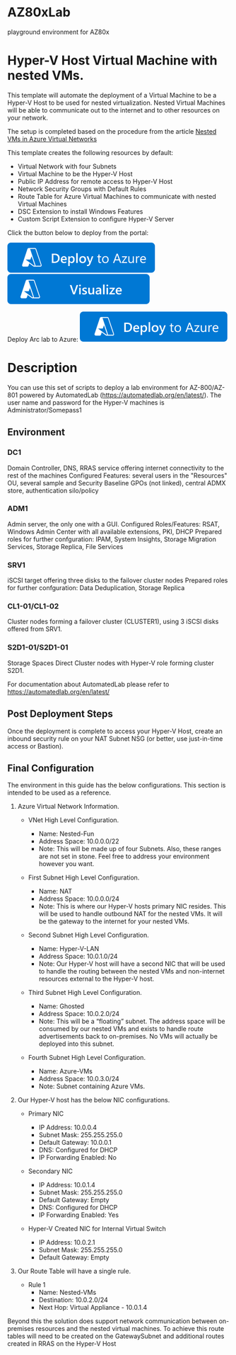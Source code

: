 # AZ80xLab
playground environment for AZ80x

# Hyper-V Host Virtual Machine with nested VMs.

This template will automate the deployment of a Virtual Machine to be a Hyper-V Host to be used for nested virtualization. Nested Virtual Machines will be able to communicate out to the internet and to other resources on your network.

The setup is completed based on the procedure from the article [Nested VMs in Azure Virtual Networks](https://docs.microsoft.com/virtualization/hyper-v-on-windows/user-guide/nested-virtualization-azure-virtual-network)

This template creates the following resources by default:

+    Virtual Network with four Subnets
+    Virtual Machine to be the Hyper-V Host
+    Public IP Address for remote access to Hyper-V Host
+    Network Security Groups with Default Rules
+    Route Table for Azure Virtual Machines to communicate with nested Virtual Machines
+    DSC Extension to install Windows Features
+    Custom Script Extension to configure Hyper-V Server

Click the button below to deploy from the portal:

[![Deploy To Azure](https://raw.githubusercontent.com/jkulbe-msft/AZ80xLab/main/images/deploytoazure.svg?sanitize=true)](https://portal.azure.com/#create/Microsoft.Template/uri/https%3A%2F%2Fraw.githubusercontent.com%2Fjkulbe-msft%2FAZ80xLab%2Fmain%2Fazuredeploy.json)
[![Visualize](https://raw.githubusercontent.com/jkulbe-msft/AZ80xLab/main/images/visualizebutton.svg?sanitize=true)](http://armviz.io/#/?load=https%3A%2F%2Fraw.githubusercontent.com%2Fjkulbe-msft%2FAZ80xLab%2Fmain%2Fazuredeploy.json)

Deploy Arc lab to Azure:
[![Deploy Arc lab to Azure](https://raw.githubusercontent.com/jkulbe-msft/AZ80xLab/main/images/deploytoazure.svg?sanitize=true)](https://portal.azure.com/#create/Microsoft.Template/uri/https%3A%2F%2Fraw.githubusercontent.com%2Fjkulbe-msft%2FAZ80xLab%2Fmain%2Fazuredeploy_arc.json)


# Description
You can use this set of scripts to deploy a lab environment for AZ-800/AZ-801 powered by AutomatedLab (https://automatedlab.org/en/latest/). 
The user name and password for the Hyper-V machines is Administrator/Somepass1
## Environment
### DC1
Domain Controller, DNS, RRAS service offering internet connectivity to the rest of the machines
Configured Features: several users in the "Resources" OU, several sample and Security Baseline GPOs (not linked), central ADMX store, authentication silo/policy
### ADM1
Admin server, the only one with a GUI. 
Configured Roles/Features: RSAT, Windows Admin Center with all available extensions, PKI, DHCP
Prepared roles for further confguration: IPAM, System Insights, Storage Migration Services, Storage Replica, File Services
### SRV1
iSCSI target offering three disks to the failover cluster nodes
Prepared roles for further confguration: Data Deduplication, Storage Replica
### CL1-01/CL1-02
Cluster nodes forming a failover cluster (CLUSTER1), using 3 iSCSI disks offered from SRV1.
### S2D1-01/S2D1-01
Storage Spaces Direct Cluster nodes with Hyper-V role forming cluster S2D1. 

For documentation about AutomatedLab please refer to https://automatedlab.org/en/latest/

## Post Deployment Steps

Once the deployment is complete to access your Hyper-V Host, create an inbound security rule on your NAT Subnet NSG (or better, use just-in-time access or Bastion).

## Final Configuration

The environment in this guide has the below configurations. This section is intended to be used as a reference.

1. Azure Virtual Network Information.
    + VNet High Level Configuration.
        + Name: Nested-Fun
        + Address Space: 10.0.0.0/22
        + Note: This will be made up of four Subnets. Also, these ranges are not set in stone. Feel free to address your environment however you want.

    + First Subnet High Level Configuration.
        + Name: NAT
        + Address Space: 10.0.0.0/24
        + Note: This is where our Hyper-V hosts primary NIC resides. This will be used to handle outbound NAT for the nested VMs. It will be the gateway to the internet for your nested VMs.

    + Second Subnet High Level Configuration.
        + Name: Hyper-V-LAN
        + Address Space: 10.0.1.0/24
        + Note:  Our Hyper-V host will have a second NIC that will be used to handle the routing between the nested VMs and non-internet resources external to the Hyper-V host.

    + Third Subnet High Level Configuration.
        + Name: Ghosted
        + Address Space: 10.0.2.0/24
        + Note:  This will be a “floating” subnet. The address space will be consumed by our nested VMs and exists to handle route advertisements back to on-premises. No VMs will actually be deployed into this subnet.

    + Fourth Subnet High Level Configuration.
        + Name: Azure-VMs
        + Address Space: 10.0.3.0/24
        + Note: Subnet containing Azure VMs.

2. Our Hyper-V host has the below NIC configurations.
    + Primary NIC
        + IP Address: 10.0.0.4
        + Subnet Mask: 255.255.255.0
        + Default Gateway: 10.0.0.1
        + DNS: Configured for DHCP
        + IP Forwarding Enabled: No

    + Secondary NIC
        + IP Address: 10.0.1.4
        + Subnet Mask: 255.255.255.0
        + Default Gateway: Empty
        + DNS: Configured for DHCP
        + IP Forwarding Enabled: Yes

    + Hyper-V Created NIC for Internal Virtual Switch
        + IP Address: 10.0.2.1
        + Subnet Mask: 255.255.255.0
        + Default Gateway: Empty

3. Our Route Table will have a single rule.
    + Rule 1
        + Name: Nested-VMs
        + Destination: 10.0.2.0/24
        + Next Hop: Virtual Appliance - 10.0.1.4

Beyond this the solution does support network communication between on-premises resources and the nested virtual machines. To achieve this route tables will need to be created on the GatewaySubnet and additional routes created in RRAS on the Hyper-V Host
